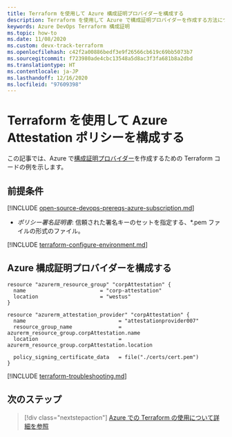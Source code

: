 ```yaml
---
title: Terraform を使用して Azure 構成証明プロバイダーを構成する
description: Terraform を使用して Azure で構成証明プロバイダーを作成する方法について説明します。
keywords: Azure DevOps Terraform 構成証明
ms.topic: how-to
ms.date: 11/08/2020
ms.custom: devx-track-terraform
ms.openlocfilehash: c42f2a00886bedf3e9f26566cb619c69bb5073b7
ms.sourcegitcommit: f723980ade4cbc13548a5d8ac3f3fa681b8a2dbd
ms.translationtype: HT
ms.contentlocale: ja-JP
ms.lasthandoff: 12/16/2020
ms.locfileid: "97609398"
---
```

# <a name="configure-an-azure-attestation-policy-using-terraform"></a>Terraform を使用して Azure Attestation ポリシーを構成する

この記事では、Azure で[構成証明プロバイダー](https://docs.microsoft.com/azure/attestation/overview)を作成するための Terraform コードの例を示します。

## <a name="prerequisites"></a>前提条件

[!INCLUDE [open-source-devops-prereqs-azure-subscription.md](../includes/open-source-devops-prereqs-azure-subscription.md)]
- *ポリシー署名証明書*: 信頼された署名キーのセットを指定する、*.pem ファイルの形式のファイル。

[!INCLUDE [terraform-configure-environment.md](includes/terraform-configure-environment.md)]

## <a name="configure-an-azure-attestation-provider"></a>Azure 構成証明プロバイダーを構成する

```hcl
resource "azurerm_resource_group" "corpAttestation" {
  name                        = "corp-attestation"
  location                    = "westus"
}

resource "azurerm_attestation_provider" "corpAttestation" {
  name                              = "attestationprovider007"
  resource_group_name               = azurerm_resource_group.corpAttestation.name
  location                          = azurerm_resource_group.corpAttestation.location

  policy_signing_certificate_data   = file("./certs/cert.pem")
}
```

[!INCLUDE [terraform-troubleshooting.md](includes/terraform-troubleshooting.md)]

## <a name="next-steps"></a>次のステップ

> [!div class="nextstepaction"] 
> [Azure での Terraform の使用について詳細を参照](/azure/terraform)
